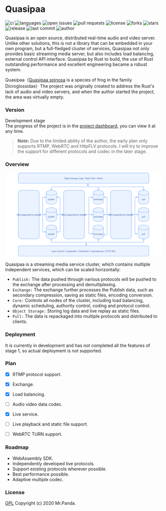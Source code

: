 # Quasipaa

![ci](https://img.shields.io/github/workflow/status/quasipaas/quasipaa/CI)
![languages](https://img.shields.io/github/languages/top/quasipaas/quasipaa)
![open issues](https://img.shields.io/github/issues/quasipaas/quasipaa)
![pull requests](https://img.shields.io/github/issues-pr/quasipaas/quasipaa)
![license](https://img.shields.io/github/license/quasipaas/quasipaa)
![forks](https://img.shields.io/github/forks/quasipaas/quasipaa)
![stars](https://img.shields.io/github/stars/quasipaas/quasipaa)
![release](https://img.shields.io/github/v/release/quasipaas/quasipaa)
![last commit](https://img.shields.io/github/last-commit/quasipaas/quasipaa)
![author](https://img.shields.io/badge/author-Mr.Panda-read)

Quasipaa is an open source, distributed real-time audio and video server. Unlike other solutions, this is not a library that can be embedded in your own program, but a full-fledged cluster of services, Quasipaa not only provides basic streaming media server, but also includes load balancing, external control API interface. Quasipaa by Rust to build, the use of Rust outstanding performance and excellent engineering became a robust system.

Quasipaa（[Quasipaa spinosa](https://en.wikipedia.org/wiki/Quasipaa_spinosa) is a species of frog in the family Dicroglossidae）The project was originally created to address the Rust's lack of audio and video servers, and when the author started the project, the area was virtually empty.


### Version
Development stage</br>
The progress of the project is in the [project dashboard](https://github.com/quasipaas/Quasipaa/projects/1), you can view it at any time.

> **Note:**
> Due to the limited ability of the author, the early plan only supports RTMP, WebRTC and HttpFLV protocols. I will try to improve the support for different protocols and codec in the later stage.


### Overview
![design](./design.svg)

Quasipaa is a streaming media service cluster, which contains multiple independent services, which can be scaled horizontally:
* `Publish:` The data pushed through various protocols will be pushed to the exchange after processing and demultiplexing.
* `Exchange:` The exchange further processes the Publish data, such as secondary compression, saving as static files, encoding conversion.
* `Core:` Controls all nodes of the cluster, including load balancing, dynamic scheduling,  authority control, coding and protocol control.
* `Object Storage:` Storing log data and live replay as static files.
* `Pull:` The data is repackaged into multiple protocols and distributed to clients.


### Deployment
It is currently in development and has not completed all the features of stage 1, so actual deployment is not supported.


### Plan
* [x] RTMP protocol support.
* [x] Exchange.
* [x] Load balancing.
* [ ] Audio video data codec.
* [x] Live service.
* [ ] Live playback and static file support.
* [ ] WebRTC TURN support.


### Roadmap
* WebAssembly SDK.
* Independently developed live protocols.
* Support existing protocols wherever possible.
* Best performance possible.
* Adaptive multiple codec.


### License
[GPL](./LICENSE)
Copyright (c) 2020 Mr.Panda.
